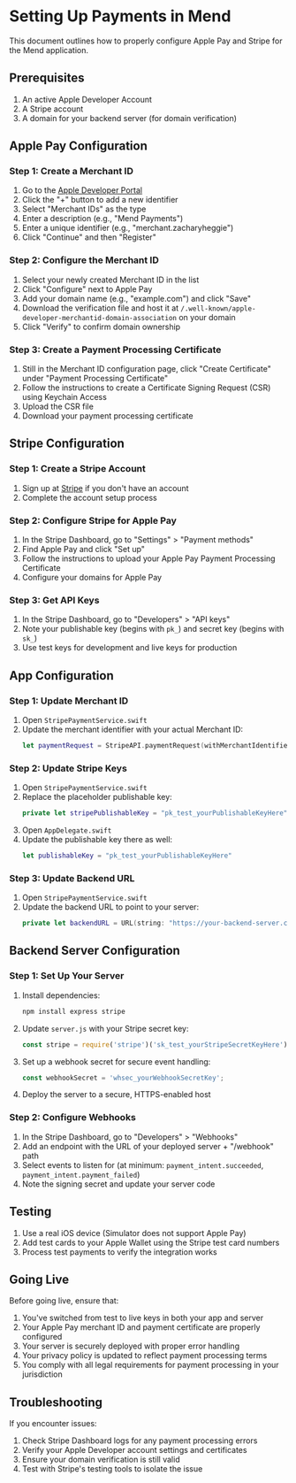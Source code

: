 # Setting Up Payments in Mend

This document outlines how to properly configure Apple Pay and Stripe for the Mend application.

## Prerequisites

1. An active Apple Developer Account
2. A Stripe account
3. A domain for your backend server (for domain verification)

## Apple Pay Configuration

### Step 1: Create a Merchant ID

1. Go to the [Apple Developer Portal](https://developer.apple.com/account/resources/identifiers/list)
2. Click the "+" button to add a new identifier
3. Select "Merchant IDs" as the type
4. Enter a description (e.g., "Mend Payments")
5. Enter a unique identifier (e.g., "merchant.zacharyheggie")
6. Click "Continue" and then "Register"

### Step 2: Configure the Merchant ID

1. Select your newly created Merchant ID in the list
2. Click "Configure" next to Apple Pay
3. Add your domain name (e.g., "example.com") and click "Save"
4. Download the verification file and host it at `/.well-known/apple-developer-merchantid-domain-association` on your domain
5. Click "Verify" to confirm domain ownership

### Step 3: Create a Payment Processing Certificate

1. Still in the Merchant ID configuration page, click "Create Certificate" under "Payment Processing Certificate"
2. Follow the instructions to create a Certificate Signing Request (CSR) using Keychain Access
3. Upload the CSR file
4. Download your payment processing certificate

## Stripe Configuration

### Step 1: Create a Stripe Account

1. Sign up at [Stripe](https://stripe.com) if you don't have an account
2. Complete the account setup process

### Step 2: Configure Stripe for Apple Pay

1. In the Stripe Dashboard, go to "Settings" > "Payment methods"
2. Find Apple Pay and click "Set up"
3. Follow the instructions to upload your Apple Pay Payment Processing Certificate
4. Configure your domains for Apple Pay

### Step 3: Get API Keys

1. In the Stripe Dashboard, go to "Developers" > "API keys"
2. Note your publishable key (begins with `pk_`) and secret key (begins with `sk_`)
3. Use test keys for development and live keys for production

## App Configuration

### Step 1: Update Merchant ID

1. Open `StripePaymentService.swift`
2. Update the merchant identifier with your actual Merchant ID:
   ```swift
   let paymentRequest = StripeAPI.paymentRequest(withMerchantIdentifier: "merchant.zacharyheggie", country: "GB", currency: "GBP")
   ```

### Step 2: Update Stripe Keys

1. Open `StripePaymentService.swift` 
2. Replace the placeholder publishable key:
   ```swift
   private let stripePublishableKey = "pk_test_yourPublishableKeyHere"
   ```
3. Open `AppDelegate.swift`
4. Update the publishable key there as well:
   ```swift
   let publishableKey = "pk_test_yourPublishableKeyHere"
   ```

### Step 3: Update Backend URL

1. Open `StripePaymentService.swift`
2. Update the backend URL to point to your server:
   ```swift
   private let backendURL = URL(string: "https://your-backend-server.com/create-payment-intent")!
   ```

## Backend Server Configuration

### Step 1: Set Up Your Server

1. Install dependencies: 
   ```bash
   npm install express stripe
   ```
2. Update `server.js` with your Stripe secret key:
   ```javascript
   const stripe = require('stripe')('sk_test_yourStripeSecretKeyHere');
   ```
3. Set up a webhook secret for secure event handling:
   ```javascript
   const webhookSecret = 'whsec_yourWebhookSecretKey';
   ```
4. Deploy the server to a secure, HTTPS-enabled host

### Step 2: Configure Webhooks

1. In the Stripe Dashboard, go to "Developers" > "Webhooks"
2. Add an endpoint with the URL of your deployed server + "/webhook" path
3. Select events to listen for (at minimum: `payment_intent.succeeded`, `payment_intent.payment_failed`)
4. Note the signing secret and update your server code

## Testing

1. Use a real iOS device (Simulator does not support Apple Pay)
2. Add test cards to your Apple Wallet using the Stripe test card numbers
3. Process test payments to verify the integration works

## Going Live

Before going live, ensure that:

1. You've switched from test to live keys in both your app and server
2. Your Apple Pay merchant ID and payment certificate are properly configured
3. Your server is securely deployed with proper error handling
4. Your privacy policy is updated to reflect payment processing terms
5. You comply with all legal requirements for payment processing in your jurisdiction

## Troubleshooting

If you encounter issues:

1. Check Stripe Dashboard logs for any payment processing errors
2. Verify your Apple Developer account settings and certificates
3. Ensure your domain verification is still valid
4. Test with Stripe's testing tools to isolate the issue 